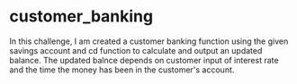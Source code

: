 # customer_banking
In this challenge, I am created a customer banking function using the given savings account and cd function to calculate and output an updated balance. The updated balnce depends on customer input of interest rate and the time the money has been in the customer's account.
